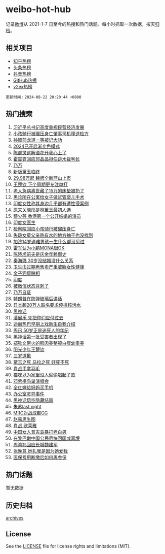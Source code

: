 # weibo-hot-hub

记录[微博](https://www.weibo.com)从 2021-1-7 日至今的热搜和热门话题。每小时抓取一次数据，按天[归档](archives)。

## 相关项目

- [知乎热榜](https://github.com/lonnyzhang423/zhihu-hot-hub)
- [头条热榜](https://github.com/lonnyzhang423/toutiao-hot-hub)
- [抖音热榜](https://github.com/lonnyzhang423/douyin-hot-hub)
- [GitHub热榜](https://github.com/lonnyzhang423/github-hot-hub)
- [v2ex热榜](https://github.com/lonnyzhang423/v2ex-hot-hub)


`更新时间：2024-08-22 20:20:44 +0800`

## 热门搜索

1. [习近平总书记高度重视民营经济发展](https://m.weibo.cn/search?containerid=100103type%3D1%26t%3D10%26q%3D%E4%B9%A0%E8%BF%91%E5%B9%B3%E6%80%BB%E4%B9%A6%E8%AE%B0%E9%AB%98%E5%BA%A6%E9%87%8D%E8%A7%86%E6%B0%91%E8%90%A5%E7%BB%8F%E6%B5%8E%E5%8F%91%E5%B1%95&stream_entry_id=51&isnewpage=1&extparam=seat%3D1%26filter_type%3Drealtimehot%26stream_entry_id%3D51%26c_type%3D51%26q%3D%25E4%25B9%25A0%25E8%25BF%2591%25E5%25B9%25B3%25E6%2580%25BB%25E4%25B9%25A6%25E8%25AE%25B0%25E9%25AB%2598%25E5%25BA%25A6%25E9%2587%258D%25E8%25A7%2586%25E6%25B0%2591%25E8%2590%25A5%25E7%25BB%258F%25E6%25B5%258E%25E5%258F%2591%25E5%25B1%2595%26pos%3D0%26dgr%3D0%26cate%3D10103%26display_time%3D1724329242%26pre_seqid%3D1724329242832026661166)
1. [小孩骑行被碾压身亡肇事司机移送检方](https://m.weibo.cn/search?containerid=100103type%3D1%26t%3D10%26q%3D%23%E5%B0%8F%E5%AD%A9%E9%AA%91%E8%A1%8C%E8%A2%AB%E7%A2%BE%E5%8E%8B%E8%BA%AB%E4%BA%A1%E8%82%87%E4%BA%8B%E5%8F%B8%E6%9C%BA%E7%A7%BB%E9%80%81%E6%A3%80%E6%96%B9%23&stream_entry_id=31&isnewpage=1&extparam=seat%3D1%26stream_entry_id%3D31%26band_rank%3D1%26c_type%3D31%26lcate%3D5001%26filter_type%3Drealtimehot%26cate%3D5001%26pos%3D0%26q%3D%2523%25E5%25B0%258F%25E5%25AD%25A9%25E9%25AA%2591%25E8%25A1%258C%25E8%25A2%25AB%25E7%25A2%25BE%25E5%258E%258B%25E8%25BA%25AB%25E4%25BA%25A1%25E8%2582%2587%25E4%25BA%258B%25E5%258F%25B8%25E6%259C%25BA%25E7%25A7%25BB%25E9%2580%2581%25E6%25A3%2580%25E6%2596%25B9%2523%26flag%3D1%26dgr%3D0%26realpos%3D1%26display_time%3D1724329242%26pre_seqid%3D1724329242832026661166)
1. [孙颖莎龙道一等被记大功](https://m.weibo.cn/search?containerid=100103type%3D1%26t%3D10%26q%3D%23%E5%AD%99%E9%A2%96%E8%8E%8E%E9%BE%99%E9%81%93%E4%B8%80%E7%AD%89%E8%A2%AB%E8%AE%B0%E5%A4%A7%E5%8A%9F%23&stream_entry_id=31&isnewpage=1&extparam=seat%3D1%26stream_entry_id%3D31%26band_rank%3D2%26c_type%3D31%26lcate%3D5001%26filter_type%3Drealtimehot%26cate%3D5001%26pos%3D1%26q%3D%2523%25E5%25AD%2599%25E9%25A2%2596%25E8%258E%258E%25E9%25BE%2599%25E9%2581%2593%25E4%25B8%2580%25E7%25AD%2589%25E8%25A2%25AB%25E8%25AE%25B0%25E5%25A4%25A7%25E5%258A%259F%2523%26flag%3D1%26dgr%3D0%26realpos%3D2%26display_time%3D1724329242%26pre_seqid%3D1724329242832026661166)
1. [2024已开启渐变色模式](https://m.weibo.cn/search?containerid=100103type%3D1%26t%3D10%26q%3D%232024%E5%B7%B2%E5%BC%80%E5%90%AF%E6%B8%90%E5%8F%98%E8%89%B2%E6%A8%A1%E5%BC%8F%23&stream_entry_id=31&isnewpage=1&extparam=seat%3D1%26stream_entry_id%3D31%26band_rank%3D3%26c_type%3D31%26lcate%3D5001%26filter_type%3Drealtimehot%26cate%3D5001%26pos%3D2%26q%3D%25232024%25E5%25B7%25B2%25E5%25BC%2580%25E5%2590%25AF%25E6%25B8%2590%25E5%258F%2598%25E8%2589%25B2%25E6%25A8%25A1%25E5%25BC%258F%2523%26flag%3D0%26dgr%3D0%26realpos%3D3%26display_time%3D1724329242%26pre_seqid%3D1724329242832026661166)
1. [陈都灵这解语花开我心上了](https://m.weibo.cn/search?containerid=100103type%3D1%26t%3D10%26q%3D%23%E9%99%88%E9%83%BD%E7%81%B5%E8%BF%99%E8%A7%A3%E8%AF%AD%E8%8A%B1%E5%BC%80%E6%88%91%E5%BF%83%E4%B8%8A%E4%BA%86%23&stream_entry_id=31&isnewpage=1&extparam=seat%3D1%26stream_entry_id%3D31%26band_rank%3D4%26is_ad_pos%3D1%26lcate%3D5001%26filter_type%3Drealtimehot%26pos%3D3%26c_type%3D31%26q%3D%2523%25E9%2599%2588%25E9%2583%25BD%25E7%2581%25B5%25E8%25BF%2599%25E8%25A7%25A3%25E8%25AF%25AD%25E8%258A%25B1%25E5%25BC%2580%25E6%2588%2591%25E5%25BF%2583%25E4%25B8%258A%25E4%25BA%2586%2523%26cate%3D5001%26dgr%3D0%26adid%3D250983%26display_time%3D1724329242%26pre_seqid%3D1724329242832026661166)
1. [霍震霆回应郭晶晶担任跳水裁判长](https://m.weibo.cn/search?containerid=100103type%3D1%26t%3D10%26q%3D%23%E9%9C%8D%E9%9C%87%E9%9C%86%E5%9B%9E%E5%BA%94%E9%83%AD%E6%99%B6%E6%99%B6%E6%8B%85%E4%BB%BB%E8%B7%B3%E6%B0%B4%E8%A3%81%E5%88%A4%E9%95%BF%23&stream_entry_id=31&isnewpage=1&extparam=seat%3D1%26stream_entry_id%3D31%26band_rank%3D4%26c_type%3D31%26lcate%3D5001%26filter_type%3Drealtimehot%26cate%3D5001%26pos%3D4%26q%3D%2523%25E9%259C%258D%25E9%259C%2587%25E9%259C%2586%25E5%259B%259E%25E5%25BA%2594%25E9%2583%25AD%25E6%2599%25B6%25E6%2599%25B6%25E6%258B%2585%25E4%25BB%25BB%25E8%25B7%25B3%25E6%25B0%25B4%25E8%25A3%2581%25E5%2588%25A4%25E9%2595%25BF%2523%26flag%3D2%26dgr%3D0%26realpos%3D4%26display_time%3D1724329242%26pre_seqid%3D1724329242832026661166)
1. [乃万](https://m.weibo.cn/search?containerid=100103type%3D1%26t%3D10%26q%3D%E4%B9%83%E4%B8%87&stream_entry_id=31&isnewpage=1&extparam=seat%3D1%26stream_entry_id%3D31%26band_rank%3D5%26c_type%3D31%26lcate%3D5001%26filter_type%3Drealtimehot%26cate%3D5001%26pos%3D5%26q%3D%25E4%25B9%2583%25E4%25B8%2587%26flag%3D1%26dgr%3D0%26realpos%3D5%26display_time%3D1724329242%26pre_seqid%3D1724329242832026661166)
1. [新版黛玉临终](https://m.weibo.cn/search?containerid=100103type%3D1%26t%3D10%26q%3D%E6%96%B0%E7%89%88%E9%BB%9B%E7%8E%89%E4%B8%B4%E7%BB%88&stream_entry_id=31&isnewpage=1&extparam=seat%3D1%26stream_entry_id%3D31%26band_rank%3D6%26c_type%3D31%26lcate%3D5001%26filter_type%3Drealtimehot%26cate%3D5001%26pos%3D6%26q%3D%25E6%2596%25B0%25E7%2589%2588%25E9%25BB%259B%25E7%258E%2589%25E4%25B8%25B4%25E7%25BB%2588%26flag%3D2%26dgr%3D0%26realpos%3D6%26display_time%3D1724329242%26pre_seqid%3D1724329242832026661166)
1. [29.98万起 魏牌全新蓝山上市](https://m.weibo.cn/search?containerid=100103type%3D1%26t%3D10%26q%3D%2329.98%E4%B8%87%E8%B5%B7+%E9%AD%8F%E7%89%8C%E5%85%A8%E6%96%B0%E8%93%9D%E5%B1%B1%E4%B8%8A%E5%B8%82%23&stream_entry_id=31&isnewpage=1&extparam=seat%3D1%26stream_entry_id%3D31%26band_rank%3D7%26is_ad_pos%3D1%26topic_ad%3D1%26lcate%3D5001%26filter_type%3Drealtimehot%26cate%3D5001%26c_type%3D31%26q%3D%252329.98%25E4%25B8%2587%25E8%25B5%25B7%2520%25E9%25AD%258F%25E7%2589%258C%25E5%2585%25A8%25E6%2596%25B0%25E8%2593%259D%25E5%25B1%25B1%25E4%25B8%258A%25E5%25B8%2582%2523%26pos%3D7%26dgr%3D0%26adid%3D250993%26display_time%3D1724329242%26pre_seqid%3D1724329242832026661166)
1. [王楚钦 下个周期更专注单打](https://m.weibo.cn/search?containerid=100103type%3D1%26t%3D10%26q%3D%E7%8E%8B%E6%A5%9A%E9%92%A6+%E4%B8%8B%E4%B8%AA%E5%91%A8%E6%9C%9F%E6%9B%B4%E4%B8%93%E6%B3%A8%E5%8D%95%E6%89%93&stream_entry_id=31&isnewpage=1&extparam=seat%3D1%26stream_entry_id%3D31%26band_rank%3D7%26c_type%3D31%26lcate%3D5001%26filter_type%3Drealtimehot%26cate%3D5001%26pos%3D8%26q%3D%25E7%258E%258B%25E6%25A5%259A%25E9%2592%25A6%2520%25E4%25B8%258B%25E4%25B8%25AA%25E5%2591%25A8%25E6%259C%259F%25E6%259B%25B4%25E4%25B8%2593%25E6%25B3%25A8%25E5%258D%2595%25E6%2589%2593%26flag%3D1%26dgr%3D0%26realpos%3D7%26display_time%3D1724329242%26pre_seqid%3D1724329242832026661166)
1. [老人急病离世藏了15万的床垫被扔了](https://m.weibo.cn/search?containerid=100103type%3D1%26t%3D10%26q%3D%23%E8%80%81%E4%BA%BA%E6%80%A5%E7%97%85%E7%A6%BB%E4%B8%96%E8%97%8F%E4%BA%8615%E4%B8%87%E7%9A%84%E5%BA%8A%E5%9E%AB%E8%A2%AB%E6%89%94%E4%BA%86%23&stream_entry_id=31&isnewpage=1&extparam=seat%3D1%26stream_entry_id%3D31%26band_rank%3D8%26c_type%3D31%26lcate%3D5001%26filter_type%3Drealtimehot%26cate%3D5001%26pos%3D9%26q%3D%2523%25E8%2580%2581%25E4%25BA%25BA%25E6%2580%25A5%25E7%2597%2585%25E7%25A6%25BB%25E4%25B8%2596%25E8%2597%258F%25E4%25BA%258615%25E4%25B8%2587%25E7%259A%2584%25E5%25BA%258A%25E5%259E%25AB%25E8%25A2%25AB%25E6%2589%2594%25E4%25BA%2586%2523%26flag%3D0%26dgr%3D0%26realpos%3D8%26display_time%3D1724329242%26pre_seqid%3D1724329242832026661166)
1. [黑诊所在公寓给女子做试管婴儿手术](https://m.weibo.cn/search?containerid=100103type%3D1%26t%3D10%26q%3D%23%E9%BB%91%E8%AF%8A%E6%89%80%E5%9C%A8%E5%85%AC%E5%AF%93%E7%BB%99%E5%A5%B3%E5%AD%90%E5%81%9A%E8%AF%95%E7%AE%A1%E5%A9%B4%E5%84%BF%E6%89%8B%E6%9C%AF%23&stream_entry_id=31&isnewpage=1&extparam=seat%3D1%26stream_entry_id%3D31%26band_rank%3D9%26c_type%3D31%26lcate%3D5001%26filter_type%3Drealtimehot%26cate%3D5001%26pos%3D10%26q%3D%2523%25E9%25BB%2591%25E8%25AF%258A%25E6%2589%2580%25E5%259C%25A8%25E5%2585%25AC%25E5%25AF%2593%25E7%25BB%2599%25E5%25A5%25B3%25E5%25AD%2590%25E5%2581%259A%25E8%25AF%2595%25E7%25AE%25A1%25E5%25A9%25B4%25E5%2584%25BF%25E6%2589%258B%25E6%259C%25AF%2523%26flag%3D1%26dgr%3D0%26realpos%3D9%26display_time%3D1724329242%26pre_seqid%3D1724329242832026661166)
1. [印度女性称其身边几乎都有遭性侵案例](https://m.weibo.cn/search?containerid=100103type%3D1%26t%3D10%26q%3D%23%E5%8D%B0%E5%BA%A6%E5%A5%B3%E6%80%A7%E7%A7%B0%E5%85%B6%E8%BA%AB%E8%BE%B9%E5%87%A0%E4%B9%8E%E9%83%BD%E6%9C%89%E9%81%AD%E6%80%A7%E4%BE%B5%E6%A1%88%E4%BE%8B%23&stream_entry_id=31&isnewpage=1&extparam=seat%3D1%26stream_entry_id%3D31%26band_rank%3D10%26c_type%3D31%26lcate%3D5001%26filter_type%3Drealtimehot%26cate%3D5001%26pos%3D11%26q%3D%2523%25E5%258D%25B0%25E5%25BA%25A6%25E5%25A5%25B3%25E6%2580%25A7%25E7%25A7%25B0%25E5%2585%25B6%25E8%25BA%25AB%25E8%25BE%25B9%25E5%2587%25A0%25E4%25B9%258E%25E9%2583%25BD%25E6%259C%2589%25E9%2581%25AD%25E6%2580%25A7%25E4%25BE%25B5%25E6%25A1%2588%25E4%25BE%258B%2523%26flag%3D1%26dgr%3D0%26realpos%3D10%26display_time%3D1724329242%26pre_seqid%3D1724329242832026661166)
1. [原来关晓彤是林黛玉最初人选](https://m.weibo.cn/search?containerid=100103type%3D1%26t%3D10%26q%3D%23%E5%8E%9F%E6%9D%A5%E5%85%B3%E6%99%93%E5%BD%A4%E6%98%AF%E6%9E%97%E9%BB%9B%E7%8E%89%E6%9C%80%E5%88%9D%E4%BA%BA%E9%80%89%23&stream_entry_id=31&isnewpage=1&extparam=seat%3D1%26stream_entry_id%3D31%26band_rank%3D11%26c_type%3D31%26lcate%3D5001%26filter_type%3Drealtimehot%26cate%3D5001%26pos%3D12%26q%3D%2523%25E5%258E%259F%25E6%259D%25A5%25E5%2585%25B3%25E6%2599%2593%25E5%25BD%25A4%25E6%2598%25AF%25E6%259E%2597%25E9%25BB%259B%25E7%258E%2589%25E6%259C%2580%25E5%2588%259D%25E4%25BA%25BA%25E9%2580%2589%2523%26flag%3D2%26dgr%3D0%26realpos%3D11%26display_time%3D1724329242%26pre_seqid%3D1724329242832026661166)
1. [蔡少芬 香港第一个公开结婚的演员](https://m.weibo.cn/search?containerid=100103type%3D1%26t%3D10%26q%3D%E8%94%A1%E5%B0%91%E8%8A%AC+%E9%A6%99%E6%B8%AF%E7%AC%AC%E4%B8%80%E4%B8%AA%E5%85%AC%E5%BC%80%E7%BB%93%E5%A9%9A%E7%9A%84%E6%BC%94%E5%91%98&stream_entry_id=31&isnewpage=1&extparam=seat%3D1%26stream_entry_id%3D31%26band_rank%3D12%26c_type%3D31%26lcate%3D5001%26filter_type%3Drealtimehot%26cate%3D5001%26pos%3D13%26q%3D%25E8%2594%25A1%25E5%25B0%2591%25E8%258A%25AC%2520%25E9%25A6%2599%25E6%25B8%25AF%25E7%25AC%25AC%25E4%25B8%2580%25E4%25B8%25AA%25E5%2585%25AC%25E5%25BC%2580%25E7%25BB%2593%25E5%25A9%259A%25E7%259A%2584%25E6%25BC%2594%25E5%2591%2598%26flag%3D0%26dgr%3D0%26realpos%3D12%26display_time%3D1724329242%26pre_seqid%3D1724329242832026661166)
1. [印度女医生](https://m.weibo.cn/search?containerid=100103type%3D1%26t%3D10%26q%3D%E5%8D%B0%E5%BA%A6%E5%A5%B3%E5%8C%BB%E7%94%9F&stream_entry_id=31&isnewpage=1&extparam=seat%3D1%26stream_entry_id%3D31%26band_rank%3D13%26c_type%3D31%26lcate%3D5001%26filter_type%3Drealtimehot%26cate%3D5001%26pos%3D14%26q%3D%25E5%258D%25B0%25E5%25BA%25A6%25E5%25A5%25B3%25E5%258C%25BB%25E7%2594%259F%26flag%3D0%26dgr%3D0%26realpos%3D13%26display_time%3D1724329242%26pre_seqid%3D1724329242832026661166)
1. [检察院回应小孩骑行被碾压身亡](https://m.weibo.cn/search?containerid=100103type%3D1%26t%3D10%26q%3D%23%E6%A3%80%E5%AF%9F%E9%99%A2%E5%9B%9E%E5%BA%94%E5%B0%8F%E5%AD%A9%E9%AA%91%E8%A1%8C%E8%A2%AB%E7%A2%BE%E5%8E%8B%E8%BA%AB%E4%BA%A1%23&stream_entry_id=31&isnewpage=1&extparam=seat%3D1%26stream_entry_id%3D31%26band_rank%3D14%26c_type%3D31%26lcate%3D5001%26filter_type%3Drealtimehot%26cate%3D5001%26pos%3D15%26q%3D%2523%25E6%25A3%2580%25E5%25AF%259F%25E9%2599%25A2%25E5%259B%259E%25E5%25BA%2594%25E5%25B0%258F%25E5%25AD%25A9%25E9%25AA%2591%25E8%25A1%258C%25E8%25A2%25AB%25E7%25A2%25BE%25E5%258E%258B%25E8%25BA%25AB%25E4%25BA%25A1%2523%26flag%3D1%26dgr%3D0%26realpos%3D14%26display_time%3D1724329242%26pre_seqid%3D1724329242832026661166)
1. [失踪女童父亲称有水的地方抽干也没找到](https://m.weibo.cn/search?containerid=100103type%3D1%26t%3D10%26q%3D%23%E5%A4%B1%E8%B8%AA%E5%A5%B3%E7%AB%A5%E7%88%B6%E4%BA%B2%E7%A7%B0%E6%9C%89%E6%B0%B4%E7%9A%84%E5%9C%B0%E6%96%B9%E6%8A%BD%E5%B9%B2%E4%B9%9F%E6%B2%A1%E6%89%BE%E5%88%B0%23&stream_entry_id=31&isnewpage=1&extparam=seat%3D1%26stream_entry_id%3D31%26band_rank%3D15%26c_type%3D31%26lcate%3D5001%26filter_type%3Drealtimehot%26cate%3D5001%26pos%3D16%26q%3D%2523%25E5%25A4%25B1%25E8%25B8%25AA%25E5%25A5%25B3%25E7%25AB%25A5%25E7%2588%25B6%25E4%25BA%25B2%25E7%25A7%25B0%25E6%259C%2589%25E6%25B0%25B4%25E7%259A%2584%25E5%259C%25B0%25E6%2596%25B9%25E6%258A%25BD%25E5%25B9%25B2%25E4%25B9%259F%25E6%25B2%25A1%25E6%2589%25BE%25E5%2588%25B0%2523%26flag%3D1%26dgr%3D0%26realpos%3D15%26display_time%3D1724329242%26pre_seqid%3D1724329242832026661166)
1. [加沙14岁遇难男孩一生什么都没见过](https://m.weibo.cn/search?containerid=100103type%3D1%26t%3D10%26q%3D%23%E5%8A%A0%E6%B2%9914%E5%B2%81%E9%81%87%E9%9A%BE%E7%94%B7%E5%AD%A9%E4%B8%80%E7%94%9F%E4%BB%80%E4%B9%88%E9%83%BD%E6%B2%A1%E8%A7%81%E8%BF%87%23&stream_entry_id=31&isnewpage=1&extparam=seat%3D1%26stream_entry_id%3D31%26band_rank%3D16%26c_type%3D31%26lcate%3D5001%26filter_type%3Drealtimehot%26cate%3D5001%26pos%3D17%26q%3D%2523%25E5%258A%25A0%25E6%25B2%259914%25E5%25B2%2581%25E9%2581%2587%25E9%259A%25BE%25E7%2594%25B7%25E5%25AD%25A9%25E4%25B8%2580%25E7%2594%259F%25E4%25BB%2580%25E4%25B9%2588%25E9%2583%25BD%25E6%25B2%25A1%25E8%25A7%2581%25E8%25BF%2587%2523%26flag%3D0%26dgr%3D0%26realpos%3D16%26display_time%3D1724329242%26pre_seqid%3D1724329242832026661166)
1. [雷军认为小鹏MONA很OK](https://m.weibo.cn/search?containerid=100103type%3D1%26t%3D10%26q%3D%23%E9%9B%B7%E5%86%9B%E8%AE%A4%E4%B8%BA%E5%B0%8F%E9%B9%8FMONA%E5%BE%88OK%23&stream_entry_id=31&isnewpage=1&extparam=seat%3D1%26stream_entry_id%3D31%26band_rank%3D17%26realpos%3D17%26cate%3D5001%26lcate%3D5001%26filter_type%3Drealtimehot%26flag%3D0%26pos%3D18%26q%3D%2523%25E9%259B%25B7%25E5%2586%259B%25E8%25AE%25A4%25E4%25B8%25BA%25E5%25B0%258F%25E9%25B9%258FMONA%25E5%25BE%2588OK%2523%26c_type%3D31%26dgr%3D0%26adid%3D251138%26display_time%3D1724329242%26pre_seqid%3D1724329242832026661166)
1. [陈晓旭前夫是庆余年赖御史](https://m.weibo.cn/search?containerid=100103type%3D1%26t%3D10%26q%3D%23%E9%99%88%E6%99%93%E6%97%AD%E5%89%8D%E5%A4%AB%E6%98%AF%E5%BA%86%E4%BD%99%E5%B9%B4%E8%B5%96%E5%BE%A1%E5%8F%B2%23&stream_entry_id=31&isnewpage=1&extparam=seat%3D1%26stream_entry_id%3D31%26band_rank%3D18%26c_type%3D31%26lcate%3D5001%26filter_type%3Drealtimehot%26cate%3D5001%26pos%3D19%26q%3D%2523%25E9%2599%2588%25E6%2599%2593%25E6%2597%25AD%25E5%2589%258D%25E5%25A4%25AB%25E6%2598%25AF%25E5%25BA%2586%25E4%25BD%2599%25E5%25B9%25B4%25E8%25B5%2596%25E5%25BE%25A1%25E5%258F%25B2%2523%26flag%3D2%26dgr%3D0%26realpos%3D18%26display_time%3D1724329242%26pre_seqid%3D1724329242832026661166)
1. [秦海璐 30岁没结婚没什么关系](https://m.weibo.cn/search?containerid=100103type%3D1%26t%3D10%26q%3D%E7%A7%A6%E6%B5%B7%E7%92%90+30%E5%B2%81%E6%B2%A1%E7%BB%93%E5%A9%9A%E6%B2%A1%E4%BB%80%E4%B9%88%E5%85%B3%E7%B3%BB&stream_entry_id=31&isnewpage=1&extparam=seat%3D1%26stream_entry_id%3D31%26band_rank%3D19%26c_type%3D31%26lcate%3D5001%26filter_type%3Drealtimehot%26cate%3D5001%26pos%3D20%26q%3D%25E7%25A7%25A6%25E6%25B5%25B7%25E7%2592%2590%252030%25E5%25B2%2581%25E6%25B2%25A1%25E7%25BB%2593%25E5%25A9%259A%25E6%25B2%25A1%25E4%25BB%2580%25E4%25B9%2588%25E5%2585%25B3%25E7%25B3%25BB%26flag%3D0%26dgr%3D0%26realpos%3D19%26display_time%3D1724329242%26pre_seqid%3D1724329242832026661166)
1. [卫生巾过期再售卖严重威胁女性健康](https://m.weibo.cn/search?containerid=100103type%3D1%26t%3D10%26q%3D%23%E5%8D%AB%E7%94%9F%E5%B7%BE%E8%BF%87%E6%9C%9F%E5%86%8D%E5%94%AE%E5%8D%96%E4%B8%A5%E9%87%8D%E5%A8%81%E8%83%81%E5%A5%B3%E6%80%A7%E5%81%A5%E5%BA%B7%23&stream_entry_id=31&isnewpage=1&extparam=seat%3D1%26stream_entry_id%3D31%26band_rank%3D20%26c_type%3D31%26lcate%3D5001%26filter_type%3Drealtimehot%26cate%3D5001%26pos%3D21%26q%3D%2523%25E5%258D%25AB%25E7%2594%259F%25E5%25B7%25BE%25E8%25BF%2587%25E6%259C%259F%25E5%2586%258D%25E5%2594%25AE%25E5%258D%2596%25E4%25B8%25A5%25E9%2587%258D%25E5%25A8%2581%25E8%2583%2581%25E5%25A5%25B3%25E6%2580%25A7%25E5%2581%25A5%25E5%25BA%25B7%2523%26flag%3D1%26dgr%3D0%26realpos%3D20%26display_time%3D1724329242%26pre_seqid%3D1724329242832026661166)
1. [金子涵瘦脱相](https://m.weibo.cn/search?containerid=100103type%3D1%26t%3D10%26q%3D%E9%87%91%E5%AD%90%E6%B6%B5%E7%98%A6%E8%84%B1%E7%9B%B8&stream_entry_id=31&isnewpage=1&extparam=seat%3D1%26stream_entry_id%3D31%26band_rank%3D21%26c_type%3D31%26lcate%3D5001%26filter_type%3Drealtimehot%26cate%3D5001%26pos%3D22%26q%3D%25E9%2587%2591%25E5%25AD%2590%25E6%25B6%25B5%25E7%2598%25A6%25E8%2584%25B1%25E7%259B%25B8%26flag%3D2%26dgr%3D0%26realpos%3D21%26display_time%3D1724329242%26pre_seqid%3D1724329242832026661166)
1. [印度](https://m.weibo.cn/search?containerid=100103type%3D1%26t%3D10%26q%3D%E5%8D%B0%E5%BA%A6&stream_entry_id=31&isnewpage=1&extparam=seat%3D1%26stream_entry_id%3D31%26band_rank%3D22%26c_type%3D31%26lcate%3D5001%26filter_type%3Drealtimehot%26cate%3D5001%26pos%3D23%26q%3D%25E5%258D%25B0%25E5%25BA%25A6%26flag%3D2%26dgr%3D0%26realpos%3D22%26display_time%3D1724329242%26pre_seqid%3D1724329242832026661166)
1. [被微信状态背刺了](https://m.weibo.cn/search?containerid=100103type%3D1%26t%3D10%26q%3D%23%E8%A2%AB%E5%BE%AE%E4%BF%A1%E7%8A%B6%E6%80%81%E8%83%8C%E5%88%BA%E4%BA%86%23&stream_entry_id=31&isnewpage=1&extparam=seat%3D1%26stream_entry_id%3D31%26band_rank%3D23%26c_type%3D31%26lcate%3D5001%26filter_type%3Drealtimehot%26cate%3D5001%26pos%3D24%26q%3D%2523%25E8%25A2%25AB%25E5%25BE%25AE%25E4%25BF%25A1%25E7%258A%25B6%25E6%2580%2581%25E8%2583%258C%25E5%2588%25BA%25E4%25BA%2586%2523%26flag%3D0%26dgr%3D0%26realpos%3D23%26display_time%3D1724329242%26pre_seqid%3D1724329242832026661166)
1. [乃万自证](https://m.weibo.cn/search?containerid=100103type%3D1%26t%3D10%26q%3D%E4%B9%83%E4%B8%87%E8%87%AA%E8%AF%81&stream_entry_id=31&isnewpage=1&extparam=seat%3D1%26stream_entry_id%3D31%26band_rank%3D24%26c_type%3D31%26lcate%3D5001%26filter_type%3Drealtimehot%26cate%3D5001%26pos%3D25%26q%3D%25E4%25B9%2583%25E4%25B8%2587%25E8%2587%25AA%25E8%25AF%2581%26flag%3D0%26dgr%3D0%26realpos%3D24%26display_time%3D1724329242%26pre_seqid%3D1724329242832026661166)
1. [特朗普在防弹玻璃后讲话](https://m.weibo.cn/search?containerid=100103type%3D1%26t%3D10%26q%3D%23%E7%89%B9%E6%9C%97%E6%99%AE%E5%9C%A8%E9%98%B2%E5%BC%B9%E7%8E%BB%E7%92%83%E5%90%8E%E8%AE%B2%E8%AF%9D%23&stream_entry_id=31&isnewpage=1&extparam=seat%3D1%26stream_entry_id%3D31%26band_rank%3D25%26c_type%3D31%26lcate%3D5001%26filter_type%3Drealtimehot%26cate%3D5001%26pos%3D26%26q%3D%2523%25E7%2589%25B9%25E6%259C%2597%25E6%2599%25AE%25E5%259C%25A8%25E9%2598%25B2%25E5%25BC%25B9%25E7%258E%25BB%25E7%2592%2583%25E5%2590%258E%25E8%25AE%25B2%25E8%25AF%259D%2523%26flag%3D1%26dgr%3D0%26realpos%3D25%26display_time%3D1724329242%26pre_seqid%3D1724329242832026661166)
1. [日本超20万人联名要求停排核污水](https://m.weibo.cn/search?containerid=100103type%3D1%26t%3D10%26q%3D%23%E6%97%A5%E6%9C%AC%E8%B6%8520%E4%B8%87%E4%BA%BA%E8%81%94%E5%90%8D%E8%A6%81%E6%B1%82%E5%81%9C%E6%8E%92%E6%A0%B8%E6%B1%A1%E6%B0%B4%23&stream_entry_id=31&isnewpage=1&extparam=seat%3D1%26stream_entry_id%3D31%26band_rank%3D26%26c_type%3D31%26lcate%3D5001%26filter_type%3Drealtimehot%26cate%3D5001%26pos%3D27%26q%3D%2523%25E6%2597%25A5%25E6%259C%25AC%25E8%25B6%258520%25E4%25B8%2587%25E4%25BA%25BA%25E8%2581%2594%25E5%2590%258D%25E8%25A6%2581%25E6%25B1%2582%25E5%2581%259C%25E6%258E%2592%25E6%25A0%25B8%25E6%25B1%25A1%25E6%25B0%25B4%2523%26flag%3D0%26dgr%3D0%26realpos%3D26%26display_time%3D1724329242%26pre_seqid%3D1724329242832026661166)
1. [黑神话](https://m.weibo.cn/search?containerid=100103type%3D1%26t%3D10%26q%3D%E9%BB%91%E7%A5%9E%E8%AF%9D&stream_entry_id=31&isnewpage=1&extparam=seat%3D1%26stream_entry_id%3D31%26band_rank%3D27%26c_type%3D31%26lcate%3D5001%26filter_type%3Drealtimehot%26cate%3D5001%26pos%3D28%26q%3D%25E9%25BB%2591%25E7%25A5%259E%25E8%25AF%259D%26flag%3D0%26dgr%3D0%26realpos%3D27%26display_time%3D1724329242%26pre_seqid%3D1724329242832026661166)
1. [潘展乐 先把你们应付过去](https://m.weibo.cn/search?containerid=100103type%3D1%26t%3D10%26q%3D%E6%BD%98%E5%B1%95%E4%B9%90+%E5%85%88%E6%8A%8A%E4%BD%A0%E4%BB%AC%E5%BA%94%E4%BB%98%E8%BF%87%E5%8E%BB&stream_entry_id=31&isnewpage=1&extparam=seat%3D1%26stream_entry_id%3D31%26band_rank%3D28%26c_type%3D31%26lcate%3D5001%26filter_type%3Drealtimehot%26cate%3D5001%26pos%3D29%26q%3D%25E6%25BD%2598%25E5%25B1%2595%25E4%25B9%2590%2520%25E5%2585%2588%25E6%258A%258A%25E4%25BD%25A0%25E4%25BB%25AC%25E5%25BA%2594%25E4%25BB%2598%25E8%25BF%2587%25E5%258E%25BB%26flag%3D0%26dgr%3D0%26realpos%3D28%26display_time%3D1724329242%26pre_seqid%3D1724329242832026661166)
1. [迪丽热巴早期上戏新生自我介绍](https://m.weibo.cn/search?containerid=100103type%3D1%26t%3D10%26q%3D%23%E8%BF%AA%E4%B8%BD%E7%83%AD%E5%B7%B4%E6%97%A9%E6%9C%9F%E4%B8%8A%E6%88%8F%E6%96%B0%E7%94%9F%E8%87%AA%E6%88%91%E4%BB%8B%E7%BB%8D%23&stream_entry_id=31&isnewpage=1&extparam=seat%3D1%26stream_entry_id%3D31%26band_rank%3D29%26c_type%3D31%26lcate%3D5001%26filter_type%3Drealtimehot%26cate%3D5001%26pos%3D30%26q%3D%2523%25E8%25BF%25AA%25E4%25B8%25BD%25E7%2583%25AD%25E5%25B7%25B4%25E6%2597%25A9%25E6%259C%259F%25E4%25B8%258A%25E6%2588%258F%25E6%2596%25B0%25E7%2594%259F%25E8%2587%25AA%25E6%2588%2591%25E4%25BB%258B%25E7%25BB%258D%2523%26flag%3D0%26dgr%3D0%26realpos%3D29%26display_time%3D1724329242%26pre_seqid%3D1724329242832026661166)
1. [周迅 50岁正是迷死人的年纪](https://m.weibo.cn/search?containerid=100103type%3D1%26t%3D10%26q%3D%E5%91%A8%E8%BF%85+50%E5%B2%81%E6%AD%A3%E6%98%AF%E8%BF%B7%E6%AD%BB%E4%BA%BA%E7%9A%84%E5%B9%B4%E7%BA%AA&stream_entry_id=31&isnewpage=1&extparam=seat%3D1%26stream_entry_id%3D31%26band_rank%3D30%26c_type%3D31%26lcate%3D5001%26filter_type%3Drealtimehot%26cate%3D5001%26pos%3D31%26q%3D%25E5%2591%25A8%25E8%25BF%2585%252050%25E5%25B2%2581%25E6%25AD%25A3%25E6%2598%25AF%25E8%25BF%25B7%25E6%25AD%25BB%25E4%25BA%25BA%25E7%259A%2584%25E5%25B9%25B4%25E7%25BA%25AA%26flag%3D1%26dgr%3D0%26realpos%3D30%26display_time%3D1724329242%26pre_seqid%3D1724329242832026661166)
1. [黑神话第一批受害者出现了](https://m.weibo.cn/search?containerid=100103type%3D1%26t%3D10%26q%3D%23%E9%BB%91%E7%A5%9E%E8%AF%9D%E7%AC%AC%E4%B8%80%E6%89%B9%E5%8F%97%E5%AE%B3%E8%80%85%E5%87%BA%E7%8E%B0%E4%BA%86%23&stream_entry_id=31&isnewpage=1&extparam=seat%3D1%26stream_entry_id%3D31%26band_rank%3D31%26c_type%3D31%26lcate%3D5001%26filter_type%3Drealtimehot%26cate%3D5001%26pos%3D32%26q%3D%2523%25E9%25BB%2591%25E7%25A5%259E%25E8%25AF%259D%25E7%25AC%25AC%25E4%25B8%2580%25E6%2589%25B9%25E5%258F%2597%25E5%25AE%25B3%25E8%2580%2585%25E5%2587%25BA%25E7%258E%25B0%25E4%25BA%2586%2523%26flag%3D0%26dgr%3D0%26realpos%3D31%26display_time%3D1724329242%26pre_seqid%3D1724329242832026661166)
1. [郑钦文带火的肌肉美整顿白瘦幼审美](https://m.weibo.cn/search?containerid=100103type%3D1%26t%3D10%26q%3D%23%E9%83%91%E9%92%A6%E6%96%87%E5%B8%A6%E7%81%AB%E7%9A%84%E8%82%8C%E8%82%89%E7%BE%8E%E6%95%B4%E9%A1%BF%E7%99%BD%E7%98%A6%E5%B9%BC%E5%AE%A1%E7%BE%8E%23&stream_entry_id=31&isnewpage=1&extparam=seat%3D1%26stream_entry_id%3D31%26band_rank%3D32%26c_type%3D31%26lcate%3D5001%26filter_type%3Drealtimehot%26cate%3D5001%26pos%3D33%26q%3D%2523%25E9%2583%2591%25E9%2592%25A6%25E6%2596%2587%25E5%25B8%25A6%25E7%2581%25AB%25E7%259A%2584%25E8%2582%258C%25E8%2582%2589%25E7%25BE%258E%25E6%2595%25B4%25E9%25A1%25BF%25E7%2599%25BD%25E7%2598%25A6%25E5%25B9%25BC%25E5%25AE%25A1%25E7%25BE%258E%2523%26flag%3D0%26dgr%3D0%26realpos%3D32%26display_time%3D1724329242%26pre_seqid%3D1724329242832026661166)
1. [阳光少年王楚钦](https://m.weibo.cn/search?containerid=100103type%3D1%26t%3D10%26q%3D%E9%98%B3%E5%85%89%E5%B0%91%E5%B9%B4%E7%8E%8B%E6%A5%9A%E9%92%A6&stream_entry_id=31&isnewpage=1&extparam=seat%3D1%26stream_entry_id%3D31%26band_rank%3D33%26c_type%3D31%26lcate%3D5001%26filter_type%3Drealtimehot%26cate%3D5001%26pos%3D34%26q%3D%25E9%2598%25B3%25E5%2585%2589%25E5%25B0%2591%25E5%25B9%25B4%25E7%258E%258B%25E6%25A5%259A%25E9%2592%25A6%26flag%3D1%26dgr%3D0%26realpos%3D33%26display_time%3D1724329242%26pre_seqid%3D1724329242832026661166)
1. [三岁道歉](https://m.weibo.cn/search?containerid=100103type%3D1%26t%3D10%26q%3D%E4%B8%89%E5%B2%81%E9%81%93%E6%AD%89&stream_entry_id=31&isnewpage=1&extparam=seat%3D1%26stream_entry_id%3D31%26band_rank%3D34%26c_type%3D31%26lcate%3D5001%26filter_type%3Drealtimehot%26cate%3D5001%26pos%3D35%26q%3D%25E4%25B8%2589%25E5%25B2%2581%25E9%2581%2593%25E6%25AD%2589%26flag%3D1%26dgr%3D0%26realpos%3D34%26display_time%3D1724329242%26pre_seqid%3D1724329242832026661166)
1. [黛玉之死 马拉之死 好死不死](https://m.weibo.cn/search?containerid=100103type%3D1%26t%3D10%26q%3D%E9%BB%9B%E7%8E%89%E4%B9%8B%E6%AD%BB+%E9%A9%AC%E6%8B%89%E4%B9%8B%E6%AD%BB+%E5%A5%BD%E6%AD%BB%E4%B8%8D%E6%AD%BB&stream_entry_id=31&isnewpage=1&extparam=seat%3D1%26stream_entry_id%3D31%26band_rank%3D35%26c_type%3D31%26lcate%3D5001%26filter_type%3Drealtimehot%26cate%3D5001%26pos%3D36%26q%3D%25E9%25BB%259B%25E7%258E%2589%25E4%25B9%258B%25E6%25AD%25BB%2520%25E9%25A9%25AC%25E6%258B%2589%25E4%25B9%258B%25E6%25AD%25BB%2520%25E5%25A5%25BD%25E6%25AD%25BB%25E4%25B8%258D%25E6%25AD%25BB%26flag%3D1%26dgr%3D0%26realpos%3D35%26display_time%3D1724329242%26pre_seqid%3D1724329242832026661166)
1. [肖战手拿羽毛](https://m.weibo.cn/search?containerid=100103type%3D1%26t%3D10%26q%3D%23%E8%82%96%E6%88%98%E6%89%8B%E6%8B%BF%E7%BE%BD%E6%AF%9B%23&stream_entry_id=31&isnewpage=1&extparam=seat%3D1%26stream_entry_id%3D31%26band_rank%3D36%26c_type%3D31%26lcate%3D5001%26filter_type%3Drealtimehot%26cate%3D5001%26pos%3D37%26q%3D%2523%25E8%2582%2596%25E6%2588%2598%25E6%2589%258B%25E6%258B%25BF%25E7%25BE%25BD%25E6%25AF%259B%2523%26flag%3D1%26dgr%3D0%26realpos%3D36%26display_time%3D1724329242%26pre_seqid%3D1724329242832026661166)
1. [猫咪以为家里没人偷偷唱起了歌](https://m.weibo.cn/search?containerid=100103type%3D1%26t%3D10%26q%3D%E7%8C%AB%E5%92%AA%E4%BB%A5%E4%B8%BA%E5%AE%B6%E9%87%8C%E6%B2%A1%E4%BA%BA%E5%81%B7%E5%81%B7%E5%94%B1%E8%B5%B7%E4%BA%86%E6%AD%8C&stream_entry_id=31&isnewpage=1&extparam=seat%3D1%26stream_entry_id%3D31%26band_rank%3D37%26c_type%3D31%26lcate%3D5001%26filter_type%3Drealtimehot%26cate%3D5001%26pos%3D38%26q%3D%25E7%258C%25AB%25E5%2592%25AA%25E4%25BB%25A5%25E4%25B8%25BA%25E5%25AE%25B6%25E9%2587%258C%25E6%25B2%25A1%25E4%25BA%25BA%25E5%2581%25B7%25E5%2581%25B7%25E5%2594%25B1%25E8%25B5%25B7%25E4%25BA%2586%25E6%25AD%258C%26flag%3D0%26dgr%3D0%26realpos%3D37%26display_time%3D1724329242%26pre_seqid%3D1724329242832026661166)
1. [邓紫棋鸟巢演唱会](https://m.weibo.cn/search?containerid=100103type%3D1%26t%3D10%26q%3D%23%E9%82%93%E7%B4%AB%E6%A3%8B%E9%B8%9F%E5%B7%A2%E6%BC%94%E5%94%B1%E4%BC%9A%23&stream_entry_id=31&isnewpage=1&extparam=seat%3D1%26stream_entry_id%3D31%26band_rank%3D38%26c_type%3D31%26lcate%3D5001%26filter_type%3Drealtimehot%26cate%3D5001%26pos%3D39%26q%3D%2523%25E9%2582%2593%25E7%25B4%25AB%25E6%25A3%258B%25E9%25B8%259F%25E5%25B7%25A2%25E6%25BC%2594%25E5%2594%25B1%25E4%25BC%259A%2523%26flag%3D1%26dgr%3D0%26realpos%3D38%26display_time%3D1724329242%26pre_seqid%3D1724329242832026661166)
1. [全红婵给妈妈买手机](https://m.weibo.cn/search?containerid=100103type%3D1%26t%3D10%26q%3D%23%E5%85%A8%E7%BA%A2%E5%A9%B5%E7%BB%99%E5%A6%88%E5%A6%88%E4%B9%B0%E6%89%8B%E6%9C%BA%23&stream_entry_id=31&isnewpage=1&extparam=seat%3D1%26stream_entry_id%3D31%26band_rank%3D39%26c_type%3D31%26lcate%3D5001%26filter_type%3Drealtimehot%26cate%3D5001%26pos%3D40%26q%3D%2523%25E5%2585%25A8%25E7%25BA%25A2%25E5%25A9%25B5%25E7%25BB%2599%25E5%25A6%2588%25E5%25A6%2588%25E4%25B9%25B0%25E6%2589%258B%25E6%259C%25BA%2523%26flag%3D0%26dgr%3D0%26realpos%3D39%26display_time%3D1724329242%26pre_seqid%3D1724329242832026661166)
1. [办公室灵异事件](https://m.weibo.cn/search?containerid=100103type%3D1%26t%3D10%26q%3D%E5%8A%9E%E5%85%AC%E5%AE%A4%E7%81%B5%E5%BC%82%E4%BA%8B%E4%BB%B6&stream_entry_id=31&isnewpage=1&extparam=seat%3D1%26stream_entry_id%3D31%26band_rank%3D40%26c_type%3D31%26lcate%3D5001%26filter_type%3Drealtimehot%26cate%3D5001%26pos%3D41%26q%3D%25E5%258A%259E%25E5%2585%25AC%25E5%25AE%25A4%25E7%2581%25B5%25E5%25BC%2582%25E4%25BA%258B%25E4%25BB%25B6%26flag%3D1%26dgr%3D0%26realpos%3D40%26display_time%3D1724329242%26pre_seqid%3D1724329242832026661166)
1. [黑神话悟空隐藏结局](https://m.weibo.cn/search?containerid=100103type%3D1%26t%3D10%26q%3D%E9%BB%91%E7%A5%9E%E8%AF%9D%E6%82%9F%E7%A9%BA%E9%9A%90%E8%97%8F%E7%BB%93%E5%B1%80&stream_entry_id=31&isnewpage=1&extparam=seat%3D1%26stream_entry_id%3D31%26band_rank%3D41%26c_type%3D31%26lcate%3D5001%26filter_type%3Drealtimehot%26cate%3D5001%26pos%3D42%26q%3D%25E9%25BB%2591%25E7%25A5%259E%25E8%25AF%259D%25E6%2582%259F%25E7%25A9%25BA%25E9%259A%2590%25E8%2597%258F%25E7%25BB%2593%25E5%25B1%2580%26flag%3D0%26dgr%3D0%26realpos%3D41%26display_time%3D1724329242%26pre_seqid%3D1724329242832026661166)
1. [朱苏last night](https://m.weibo.cn/search?containerid=100103type%3D1%26t%3D10%26q%3D%E6%9C%B1%E8%8B%8Flast+night&stream_entry_id=31&isnewpage=1&extparam=seat%3D1%26stream_entry_id%3D31%26band_rank%3D42%26c_type%3D31%26lcate%3D5001%26filter_type%3Drealtimehot%26cate%3D5001%26pos%3D43%26q%3D%25E6%259C%25B1%25E8%258B%258Flast%2520night%26flag%3D1%26dgr%3D0%26realpos%3D42%26display_time%3D1724329242%26pre_seqid%3D1724329242832026661166)
1. [MRC对战成都GG](https://m.weibo.cn/search?containerid=100103type%3D1%26t%3D10%26q%3DMRC%E5%AF%B9%E6%88%98%E6%88%90%E9%83%BDGG&stream_entry_id=31&isnewpage=1&extparam=seat%3D1%26stream_entry_id%3D31%26band_rank%3D43%26c_type%3D31%26lcate%3D5001%26filter_type%3Drealtimehot%26cate%3D5001%26pos%3D44%26q%3DMRC%25E5%25AF%25B9%25E6%2588%2598%25E6%2588%2590%25E9%2583%25BDGG%26flag%3D1%26dgr%3D0%26realpos%3D43%26display_time%3D1724329242%26pre_seqid%3D1724329242832026661166)
1. [赵露思生图](https://m.weibo.cn/search?containerid=100103type%3D1%26t%3D10%26q%3D%E8%B5%B5%E9%9C%B2%E6%80%9D%E7%94%9F%E5%9B%BE&stream_entry_id=31&isnewpage=1&extparam=seat%3D1%26stream_entry_id%3D31%26band_rank%3D44%26c_type%3D31%26lcate%3D5001%26filter_type%3Drealtimehot%26cate%3D5001%26pos%3D45%26q%3D%25E8%25B5%25B5%25E9%259C%25B2%25E6%2580%259D%25E7%2594%259F%25E5%259B%25BE%26flag%3D0%26dgr%3D0%26realpos%3D44%26display_time%3D1724329242%26pre_seqid%3D1724329242832026661166)
1. [肖战 欧莱雅](https://m.weibo.cn/search?containerid=100103type%3D1%26t%3D10%26q%3D%E8%82%96%E6%88%98+%E6%AC%A7%E8%8E%B1%E9%9B%85&stream_entry_id=31&isnewpage=1&extparam=seat%3D1%26stream_entry_id%3D31%26band_rank%3D45%26c_type%3D31%26lcate%3D5001%26filter_type%3Drealtimehot%26cate%3D5001%26pos%3D46%26q%3D%25E8%2582%2596%25E6%2588%2598%2520%25E6%25AC%25A7%25E8%258E%25B1%25E9%259B%2585%26flag%3D1%26dgr%3D0%26realpos%3D45%26display_time%3D1724329242%26pre_seqid%3D1724329242832026661166)
1. [中国女人普吉岛暴打老白男](https://m.weibo.cn/search?containerid=100103type%3D1%26t%3D10%26q%3D%E4%B8%AD%E5%9B%BD%E5%A5%B3%E4%BA%BA%E6%99%AE%E5%90%89%E5%B2%9B%E6%9A%B4%E6%89%93%E8%80%81%E7%99%BD%E7%94%B7&stream_entry_id=31&isnewpage=1&extparam=seat%3D1%26stream_entry_id%3D31%26band_rank%3D46%26c_type%3D31%26lcate%3D5001%26filter_type%3Drealtimehot%26cate%3D5001%26pos%3D47%26q%3D%25E4%25B8%25AD%25E5%259B%25BD%25E5%25A5%25B3%25E4%25BA%25BA%25E6%2599%25AE%25E5%2590%2589%25E5%25B2%259B%25E6%259A%25B4%25E6%2589%2593%25E8%2580%2581%25E7%2599%25BD%25E7%2594%25B7%26flag%3D0%26dgr%3D0%26realpos%3D46%26display_time%3D1724329242%26pre_seqid%3D1724329242832026661166)
1. [在黎巴嫩中国公民尽快回国或离境](https://m.weibo.cn/search?containerid=100103type%3D1%26t%3D10%26q%3D%23%E5%9C%A8%E9%BB%8E%E5%B7%B4%E5%AB%A9%E4%B8%AD%E5%9B%BD%E5%85%AC%E6%B0%91%E5%B0%BD%E5%BF%AB%E5%9B%9E%E5%9B%BD%E6%88%96%E7%A6%BB%E5%A2%83%23&stream_entry_id=31&isnewpage=1&extparam=seat%3D1%26stream_entry_id%3D31%26band_rank%3D47%26c_type%3D31%26lcate%3D5001%26filter_type%3Drealtimehot%26cate%3D5001%26pos%3D48%26q%3D%2523%25E5%259C%25A8%25E9%25BB%258E%25E5%25B7%25B4%25E5%25AB%25A9%25E4%25B8%25AD%25E5%259B%25BD%25E5%2585%25AC%25E6%25B0%2591%25E5%25B0%25BD%25E5%25BF%25AB%25E5%259B%259E%25E5%259B%25BD%25E6%2588%2596%25E7%25A6%25BB%25E5%25A2%2583%2523%26flag%3D1%26dgr%3D0%26realpos%3D47%26display_time%3D1724329242%26pre_seqid%3D1724329242832026661166)
1. [周鸿祎回应长城魏建军](https://m.weibo.cn/search?containerid=100103type%3D1%26t%3D10%26q%3D%23%E5%91%A8%E9%B8%BF%E7%A5%8E%E5%9B%9E%E5%BA%94%E9%95%BF%E5%9F%8E%E9%AD%8F%E5%BB%BA%E5%86%9B%23&stream_entry_id=31&isnewpage=1&extparam=seat%3D1%26stream_entry_id%3D31%26band_rank%3D48%26c_type%3D31%26lcate%3D5001%26filter_type%3Drealtimehot%26cate%3D5001%26pos%3D49%26q%3D%2523%25E5%2591%25A8%25E9%25B8%25BF%25E7%25A5%258E%25E5%259B%259E%25E5%25BA%2594%25E9%2595%25BF%25E5%259F%258E%25E9%25AD%258F%25E5%25BB%25BA%25E5%2586%259B%2523%26flag%3D1%26dgr%3D0%26realpos%3D48%26display_time%3D1724329242%26pre_seqid%3D1724329242832026661166)
1. [张晚意 她扎我是因为她爱我](https://m.weibo.cn/search?containerid=100103type%3D1%26t%3D10%26q%3D%E5%BC%A0%E6%99%9A%E6%84%8F+%E5%A5%B9%E6%89%8E%E6%88%91%E6%98%AF%E5%9B%A0%E4%B8%BA%E5%A5%B9%E7%88%B1%E6%88%91&stream_entry_id=31&isnewpage=1&extparam=seat%3D1%26stream_entry_id%3D31%26band_rank%3D49%26c_type%3D31%26lcate%3D5001%26filter_type%3Drealtimehot%26cate%3D5001%26pos%3D50%26q%3D%25E5%25BC%25A0%25E6%2599%259A%25E6%2584%258F%2520%25E5%25A5%25B9%25E6%2589%258E%25E6%2588%2591%25E6%2598%25AF%25E5%259B%25A0%25E4%25B8%25BA%25E5%25A5%25B9%25E7%2588%25B1%25E6%2588%2591%26flag%3D1%26dgr%3D0%26realpos%3D49%26display_time%3D1724329242%26pre_seqid%3D1724329242832026661166)
1. [医保费用断缴后如何再参保](https://m.weibo.cn/search?containerid=100103type%3D1%26t%3D10%26q%3D%23%E5%8C%BB%E4%BF%9D%E8%B4%B9%E7%94%A8%E6%96%AD%E7%BC%B4%E5%90%8E%E5%A6%82%E4%BD%95%E5%86%8D%E5%8F%82%E4%BF%9D%23&stream_entry_id=31&isnewpage=1&extparam=seat%3D1%26stream_entry_id%3D31%26band_rank%3D50%26c_type%3D31%26lcate%3D5001%26filter_type%3Drealtimehot%26cate%3D5001%26pos%3D51%26q%3D%2523%25E5%258C%25BB%25E4%25BF%259D%25E8%25B4%25B9%25E7%2594%25A8%25E6%2596%25AD%25E7%25BC%25B4%25E5%2590%258E%25E5%25A6%2582%25E4%25BD%2595%25E5%2586%258D%25E5%258F%2582%25E4%25BF%259D%2523%26flag%3D1%26dgr%3D0%26realpos%3D50%26display_time%3D1724329242%26pre_seqid%3D1724329242832026661166)

## 热门话题

暂无数据

## 历史归档

[archives](archives)

## License

See the [LICENSE](LICENSE) file for license rights and limitations (MIT).
